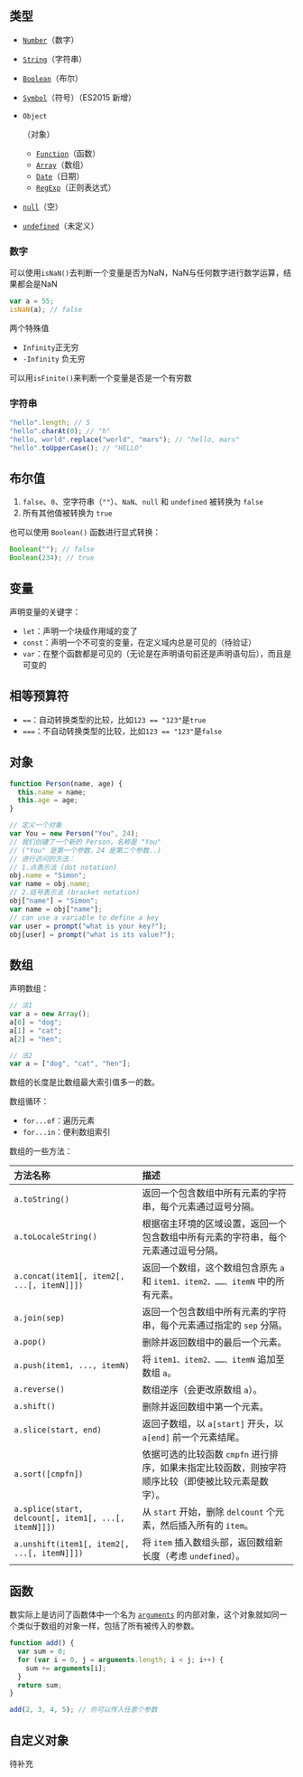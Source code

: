 ## 类型

- [`Number`](https://developer.mozilla.org/zh-CN/docs/Web/JavaScript/Reference/Global_Objects/Number)（数字）

- [`String`](https://developer.mozilla.org/zh-CN/docs/Web/JavaScript/Reference/Global_Objects/String)（字符串）

- [`Boolean`](https://developer.mozilla.org/zh-CN/docs/Web/JavaScript/Reference/Global_Objects/Boolean)（布尔）

- [`Symbol`](https://developer.mozilla.org/zh-CN/docs/Web/JavaScript/Reference/Global_Objects/Symbol)（符号）（ES2015 新增）

- `Object`

  （对象）

  - [`Function`](https://developer.mozilla.org/zh-CN/docs/Web/JavaScript/Reference/Global_Objects/Function)（函数）
  - [`Array`](https://developer.mozilla.org/zh-CN/docs/Web/JavaScript/Reference/Global_Objects/Array)（数组）
  - [`Date`](https://developer.mozilla.org/zh-CN/docs/Web/JavaScript/Reference/Global_Objects/Date)（日期）
  - [`RegExp`](https://developer.mozilla.org/zh-CN/docs/Web/JavaScript/Reference/Global_Objects/RegExp)（正则表达式）

- [`null`](https://developer.mozilla.org/zh-CN/docs/Web/JavaScript/Reference/Operators/null)（空）

- [`undefined`](https://developer.mozilla.org/zh-CN/docs/Web/JavaScript/Reference/Global_Objects/undefined)（未定义）

### 数字

可以使用`isNaN()`去判断一个变量是否为NaN，NaN与任何数字进行数学运算，结果都会是NaN

```javascript
var a = 55;
isNaN(a); // false
```

两个特殊值

- `Infinity`正无穷
- `-Infinity` 负无穷

可以用`isFinite()`来判断一个变量是否是一个有穷数

### 字符串

```javascript
"hello".length; // 5
"hello".charAt(0); // "h"
"hello, world".replace("world", "mars"); // "hello, mars"
"hello".toUpperCase(); // "HELLO"
```

## 布尔值

1. `false`、`0`、空字符串（`""`）、`NaN`、`null` 和 `undefined` 被转换为 `false`
2. 所有其他值被转换为 `true`

也可以使用 `Boolean()` 函数进行显式转换：

```javascript
Boolean(""); // false
Boolean(234); // true
```

## 变量

声明变量的关键字：

- `let`：声明一个块级作用域的变了
- `const`：声明一个不可变的变量，在定义域内总是可见的（待验证）
- `var`：在整个函数都是可见的（无论是在声明语句前还是声明语句后），而且是可变的

## 相等预算符

- `==`：自动转换类型的比较，比如`123 == "123"`是`true`
- `===`：不自动转换类型的比较，比如`123 == "123"`是`false`



## 对象

```javascript
function Person(name, age) {
  this.name = name;
  this.age = age;
}

// 定义一个对象
var You = new Person("You", 24);
// 我们创建了一个新的 Person，名称是 "You"
// ("You" 是第一个参数，24 是第二个参数..)
// 进行访问的方法：
// 1.点表示法 (dot notation)
obj.name = "Simon";
var name = obj.name;
// 2.括号表示法 (bracket notation)
obj["name"] = "Simon";
var name = obj["name"];
// can use a variable to define a key
var user = prompt("what is your key?");
obj[user] = prompt("what is its value?");

```

## 数组

声明数组：

```javascript
// 法1
var a = new Array();
a[0] = "dog";
a[1] = "cat";
a[2] = "hen";

// 法2
var a = ["dog", "cat", "hen"];
```

数组的长度是比数组最大索引值多一的数。

数组循环：

- `for...of`：遍历元素
- `for...in`：便利数组索引

数组的一些方法：

| 方法名称                                             | 描述                                                         |
| :--------------------------------------------------- | :----------------------------------------------------------- |
| `a.toString()`                                       | 返回一个包含数组中所有元素的字符串，每个元素通过逗号分隔。   |
| `a.toLocaleString()`                                 | 根据宿主环境的区域设置，返回一个包含数组中所有元素的字符串，每个元素通过逗号分隔。 |
| `a.concat(item1[, item2[, ...[, itemN]]])`           | 返回一个数组，这个数组包含原先 `a` 和 `item1、item2、……、itemN` 中的所有元素。 |
| `a.join(sep)`                                        | 返回一个包含数组中所有元素的字符串，每个元素通过指定的 `sep` 分隔。 |
| `a.pop()`                                            | 删除并返回数组中的最后一个元素。                             |
| `a.push(item1, ..., itemN)`                          | 将 `item1、item2、……、itemN` 追加至数组 `a`。                |
| `a.reverse()`                                        | 数组逆序（会更改原数组 `a`）。                               |
| `a.shift()`                                          | 删除并返回数组中第一个元素。                                 |
| `a.slice(start, end)`                                | 返回子数组，以 `a[start]` 开头，以 `a[end]` 前一个元素结尾。 |
| `a.sort([cmpfn])`                                    | 依据可选的比较函数 `cmpfn` 进行排序，如果未指定比较函数，则按字符顺序比较（即使被比较元素是数字）。 |
| `a.splice(start, delcount[, item1[, ...[, itemN]]])` | 从 `start` 开始，删除 `delcount` 个元素，然后插入所有的 `item`。 |
| `a.unshift(item1[, item2[, ...[, itemN]]])`          | 将 `item` 插入数组头部，返回数组新长度（考虑 `undefined`）。 |

## 函数

数实际上是访问了函数体中一个名为 [`arguments`](https://developer.mozilla.org/zh-CN/docs/Web/JavaScript/Reference/Functions/arguments) 的内部对象，这个对象就如同一个类似于数组的对象一样，包括了所有被传入的参数。

```javascript
function add() {
  var sum = 0;
  for (var i = 0, j = arguments.length; i < j; i++) {
    sum += arguments[i];
  }
  return sum;
}

add(2, 3, 4, 5); // 你可以传入任意个参数
```

## 自定义对象

待补充